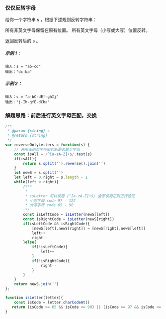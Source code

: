### 仅仅反转字母
给你一个字符串 s ，根据下述规则反转字符串：

所有非英文字母保留在原有位置。
所有英文字母（小写或大写）位置反转。

返回反转后的 s 。

##### 示例 1：

    输入：s = "ab-cd"
    输出："dc-ba"

##### 示例 2：

    输入：s = "a-bC-dEf-ghIj"
    输出："j-Ih-gfE-dCba"

### 解题思路：前后进行英文字母匹配，交换

```js
/**
 * @param {string} s
 * @return {string}
 */
var reverseOnlyLetters = function(s) {
    // 先用正则对字符串判断是否是全字母
    const isAll = /^[a-zA-Z]+$/.test(s)
    if(isAll){
        return s.split('').reverse().join('')
    }
    let newS = s.split('')
    let left = 0,right = s.length - 1
    while(left < right){
        /***
         * 
         * isLetter 可以使用 /^[a-zA-Z]+$/ 全部使用正则进行验证
         * 小写字母 code 97 - 122
         * 大写字母 code 65 - 90
         */
        const isLeftCode = isLetter(newS[left])
        const isRightCode = isLetter(newS[right])
        if(isLeftCode && isRightCode){
            [newS[left],newS[right]] = [newS[right],newS[left]]
            left++
            right--
        }else{
            if(!isLeftCode){
                left++
            }
            if(!isRightCode){
                right--
            }
        }      
    }
    return newS.join('')
};

function isLetter(letter){
    const isCode = letter.charCodeAt()
   return (isCode >= 65 && isCode <= 90) || (isCode >= 97 && isCode <= 122)? true :false
}
```